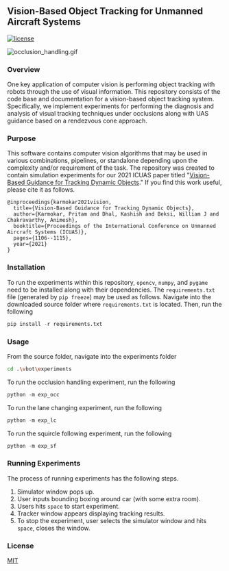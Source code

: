 ## Vision-Based Object Tracking for Unmanned Aircraft Systems

[![license](https://img.shields.io/github/license/mashape/apistatus.svg?maxAge=2592000)](https://github.com/keras-team/keras/blob/master/LICENSE)

![occlusion_handling.gif](./docs/experiment_vids/final_experiments/gifs/occ.gif)

### Overview
One key application of computer vision is performing object tracking with robots through the use of visual information. This repository consists of the code base and documentation for a vision-based object tracking system. Specifically, we implement experiments for performing the diagnosis and analysis of visual tracking techniques under occlusions along with UAS guidance based on a rendezvous cone approach.

### Purpose
This software contains computer vision algorithms that may be used in various combinations, pipelines, or standalone depending upon the complexity and/or requirement of the task. The repository was created to contain simulation experiments for our 2021 ICUAS paper titled "[Vision-Based Guidance for Tracking Dynamic Objects](https://arxiv.org/abs/2104.09301)." If you find this work useful, please cite it as follows.
```
@inproceedings{karmokar2021vision,
  title={Vision-Based Guidance for Tracking Dynamic Objects},
  author={Karmokar, Pritam and Dhal, Kashish and Beksi, William J and Chakravarthy, Animesh},
  booktitle={Proceedings of the International Conference on Unmanned Aircraft Systems (ICUAS)},
  pages={1106--1115},
  year={2021}
}
```

### Installation
To run the experiments within this repository, `opencv`, `numpy`, and `pygame` need to be installed along with their dependencies. The `requirements.txt` file (generated by `pip freeze`) may be used as follows. Navigate into the downloaded source folder where `requirements.txt` is located. Then, run the following
```python
pip install -r requirements.txt
```

### Usage
From the source folder, navigate into the experiments folder
```bash
cd .\vbot\experiments
```
To run the occlusion handling experiment, run the following
```python
python -m exp_occ
```
To run the lane changing experiment, run the following
```python
python -m exp_lc
```
To run the squircle following experiment, run the following
```python
python -m exp_sf
```

### Running Experiments
The process of running experiments has the following steps.

1. Simulator window pops up.
2. User inputs bounding boxing around car (with some extra room).
3. Users hits `space` to start experiment. 
4. Tracker window appears displaying tracking results.
5. To stop the experiment, user selects the simulator window and hits `space`, closes the window.


<!-- 

### Papers

#### Optical Flow
* **1981**
    * [Determining Optical Flow](http://image.diku.dk/imagecanon/material/HornSchunckOptical_Flow.pdf)
    * [An iterative image registration technique with an application to stereo vision](https://cecas.clemson.edu/~stb/klt/lucas_bruce_d_1981_1.pdf)
* **1993**
    * [Good Features to Track](http://www.ai.mit.edu/courses/6.891/handouts/shi94good.pdf) -->


### License

[MIT](https://github.com/robotic-vision-lab/Vision-Based-Ojbect-Tracking/blob/master/LICENSE)

